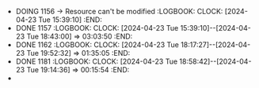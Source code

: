 - DOING 1156 -> Resource can't be modified
  :LOGBOOK:
  CLOCK: [2024-04-23 Tue 15:39:10]
  :END:
- DONE 1157
  :LOGBOOK:
  CLOCK: [2024-04-23 Tue 15:39:10]--[2024-04-23 Tue 18:43:00] =>  03:03:50
  :END:
- DONE 1162
  :LOGBOOK:
  CLOCK: [2024-04-23 Tue 18:17:27]--[2024-04-23 Tue 19:52:32] =>  01:35:05
  :END:
- DONE 1181
  :LOGBOOK:
  CLOCK: [2024-04-23 Tue 18:58:42]--[2024-04-23 Tue 19:14:36] =>  00:15:54
  :END:
-